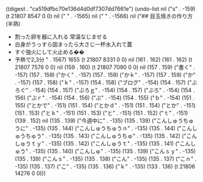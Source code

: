 
((digest . "ca519dfbc70e136d4d0df7307dd7661e") (undo-list nil ("s" . -159) (t 21807 8547 0 0) nil ("
" . -1565) nil ("
" . -1566) nil ("## 目玉焼きの作り方(半熟)
- 割った卵を器に入れる 常温なじませる
- 白身がうっすら固まったら大さじ一杯水入れて蓋
- すぐ強火にして火止める��
- 予熱で2,3分
" . 1567) 1655 (t 21807 8331 0 0) nil (161 . 162) (161 . 162) (t 21807 7576 0 0) nil (159 . 160) (t 21807 7090 0 0) nil (157 . 159) ("書く" . -157) (157 . 159) ("かく" . -157) (157 . 159) ("かｋ" . -157) (157 . 159) ("か" . -157) (157 . 158) ("ｋ" . -157) (154 . 158) ("ブログ" . -154) (154 . 157) ("ぶろぐ" . -154) (154 . 157) ("ぶろｇ" . -154) (154 . 157) ("ぶろ" . -154) (154 . 156) ("ぶｒ" . -154) (154 . 156) ("ぶ" . -154) (154 . 155) ("ｂ" . -154) (151 . 155) ("とかで" . -151) (151 . 154) ("とかｄ" . -151) (151 . 154) ("とか" . -151) (151 . 153) ("とｋ" . -151) (151 . 153) ("と" . -151) (151 . 152) ("ｔ" . -151) (139 . 152) nil (135 . 139) ("今週中に" . -135) (135 . 139) ("こんしゅうちゅうに" . -135) (135 . 144) ("こんしゅうちゅうｎ" . -135) (135 . 144) ("こんしゅうちゅう" . -135) (135 . 143) ("こんしゅうちゅ" . -135) (135 . 142) ("こんしゅうｔｙ" . -135) (135 . 142) ("こんしゅうｔ" . -135) (135 . 141) ("こんしゅう" . -135) (135 . 140) ("こんしゅ" . -135) (135 . 139) ("こんｓｙ" . -135) (135 . 139) ("こんｓ" . -135) (135 . 138) ("こん" . -135) (135 . 137) ("こｎ" . -135) (135 . 137) ("こ" . -135) (135 . 136) ("ｋ" . -135) (133 . 136) (t 21806 14276 0 0)))
